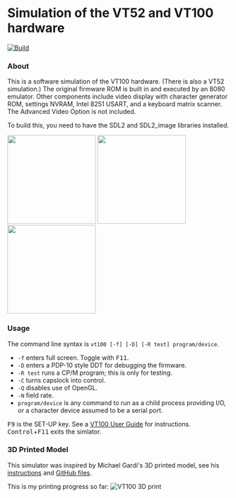 # Simulation of the VT52 and VT100 hardware

[![Build](https://github.com/larsbrinkhoff/terminal-simulator/actions/workflows/build.yml/badge.svg)](https://github.com/larsbrinkhoff/terminal-simulator/actions/workflows/build.yml)

### About

This is a software simulation of the VT100 hardware.  (There is also a
VT52 simulation.)  The original firmware ROM is built in and executed
by an 8080 emulator.  Other components include video display with
character generator ROM, settings NVRAM, Intel 8251 USART, and a
keyboard matrix scanner.  The Advanced Video Option is not included.

To build this, you need to have the SDL2 and SDL2_image libraries
installed.

<img src="https://user-images.githubusercontent.com/775050/121336737-1a279100-c91c-11eb-87fb-bd015b20e7fa.png" width="200"> <img src="https://user-images.githubusercontent.com/775050/121338972-53610080-c91e-11eb-94aa-8c670bb2e8e3.png" width="200"> <img src="https://user-images.githubusercontent.com/775050/121336830-2dd2f780-c91c-11eb-84b6-e7dacf5324d0.png" width="200">

### Usage

The command line syntax is `vt100 [-f] [-D] [-R test] program/device`.

- `-f` enters full screen.  Toggle with <kbd>F11</kbd>.
- `-D` enters a PDP-10 style DDT for debugging the firmware.
- `-R test` runs a CP/M program; this is only for testing.
- `-C` turns capslock into control.
- `-Q` disables use of OpenGL.
- `-N` field rate.
- `program/device` is any command to run as a child process providing I/O,
  or a character device assumed to be a serial port.

<kbd>F9</kbd> is the SET-UP key.  See a [VT100 User
Guide](https://vt100.net/docs/vt100-ug/chapter1.html) for instructions.
<kbd>Control</kbd>+<kbd>F11</kbd> exits the simlator.

### 3D Printed Model

This simulator was inspired by Michael Gardi's 3D printed model, see his
[instructions](https://www.instructables.com/23-Scale-VT100-Terminal-Reproduction/)
and [GitHub files](https://github.com/kidmirage/2-3-Scale-VT100-Terminal-Reproduction).

This is my printing progress so far:
![VT100 3D print](https://retrocomputingforum.com/uploads/default/original/2X/c/c4f3cae595903887ff446df226e7f89e31eb5b14.jpeg)
